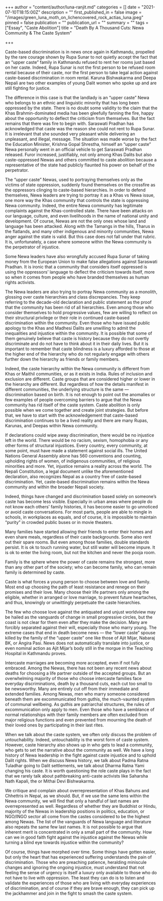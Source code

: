 +++
author = "content/author/luna-ranjit.md"
categories = []
date = "2021-07-10T18:15:00Z"
description = ""
first_published_in = false
image = "/images/green_luna_moth_on_lichencovered_rock_actias_luna.jpeg"
pinned = false
publication = ""
publication_url = ""
summary = ""
tags = ["Essay", "Caste Abolition"]
title = "Death By A Thousand Cuts: Newa Community & The Caste System"

+++

Caste-based discrimination is in news once again in Kathmandu, propelled by the rare courage shown by Rupa Sunar to not quietly accept the fact that an “upper caste” family in Kathmandu refused to rent her rooms just based on her caste. Indeed, Rupa Sunar is not the first person to be refused room rental because of their caste, nor the first person to take legal action against caste-based discrimination in room rental. Karuna Bishwakarma and Deepa Nepali are two other examples of young Dalit women who spoke up and are still fighting for justice.

The difference in this case is that the landlady is an “upper caste” Newa who belongs to an ethnic and linguistic minority that has long been oppressed by the state. There is no doubt some validity to the claim that the Khas Brahmin-dominated media has been gleefully fanning the fire, happy about the opportunity to deflect the criticism from themselves. But the fact remains that there was fire to begin with. Saraswati Pradhan has acknowledged that caste was the reason she could not rent to Rupa Sunar. It is irrelevant that she sounded very pleasant while delivering an unpleasant, and illegal, message. The situation was made worse by the fact the Education Minister, Krishna Gopal Shrestha, himself an “upper caste” Newa personally went in an official vehicle to get Saraswati Pradhan released. Furor increased, justifiably, not only among Khas Dalits but also caste-oppressed Newas and others committed to caste abolition because a representative of the state had publicly flaunted his power on behalf of the perpetrator.

The “upper caste” Newas, used to portraying themselves only as the victims of state oppression, suddenly found themselves on the crossfire as the oppressors clinging to caste-based hierarchies. In order to defend themselves, Newa leaders are trying to portray it as a Khas vs Newa issue, one more way the Khas community that controls the state is oppressing Newa community. Indeed, the entire Newa community has legitimate complaints against the Khas-controlled state. There have been attacks on our language, culture, and even livelihoods in the name of national unity and development. Of course, Newas are not the only ones whose land and language has been attacked. Along with the Tamangs in the hills, Tharus in the flatlands, and many other indigenous and minority communities, Newa anger against the state is valid. But this case does not fall under that rubric. It is, unfortunately, a case where someone within the Newa community is the perpetrator of injustice.

Some Newa leaders have also wrongfully accused Rupa Sunar of taking money from the European Union to make false allegations against Saraswati Pradhan. It is ironic that a community that considers itself oppressed is using the oppressors’ language to deflect the criticism towards itself, more so when it comes from people who have branded themselves as human rights activists.

The Newa leaders are also trying to portray Newa community as a monolith, glossing over caste hierarchies and class discrepancies. They keep referring to the decade-old declaration and public statement as the proof that the community has been rid of all hierarchies. Even among those who consider themselves to hold progressive values, few are willing to reflect on their structural privilege or their role in continued caste-based discrimination within the community. Even those who have issued public apology to the Khas and Madhesi Dalits are unwilling to admit the inequalities and injustice within the community. It is possible that some of them genuinely believe that caste is history because they do not overtly discriminate and do not have to think about it in their daily lives. But it is important to remember that caste blindness is a luxury afforded to those at the higher end of the hierarchy who do not regularly engage with others further down the hierarchy as friends or family members.

Indeed, the caste hierarchy within the Newa community is different from Khas or Maithil communities, or as it exists in India. Rules of inclusion and exclusion are different. Caste groups that are considered higher or lower in the hierarchy are different. But regardless of how the details manifest in different communities, the underlying structure is the same — discrimination based on birth. It is not enough to point out the anomalies or few examples of people overcoming barriers to argue that the Newa community has rid itself of the caste system. Caste abolition is only possible when we come together and create joint strategies. But before that, we have to start with the acknowledgement that caste-based discrimination continues to be a lived reality and there are many Rupas, Karunas, and Deepas within Newa community.

If declarations could wipe away discrimination, there would be no injustice left in the world. There would be no racism, sexism, homophobia or any other forms of structural injustices. Every country, every community, at some point, must have made a statement against social ills. The United Nations General Assembly alone has 560 conventions and counting, upholding rights of women, of indigenous communities, of religious minorities and more. Yet, injustice remains a reality across the world. The Nepali Constitution, a legal document unlike the aforementioned declaration, also recognizes Nepal as a country free of caste-based discrimination. Yet, caste-based discrimination remains within the Newa community and within the broader Nepali society.

Indeed, things have changed and discrimination based solely on someone’s caste has become less visible. Especially in urban areas where people do not know each others’ family histories, it has become easier to go unnoticed or avoid caste conversations. For most parts, people are able to mingle in schools, in workplaces as equals, and of course, it is impossible to maintain “purity” in crowded public buses or in movie theaters.

Many families have started allowing their friends to enter their homes and even share meals, regardless of their caste backgrounds. Some also rent out their spare rooms. But even among those families, double standards persist. It is ok to touch running water, but still water will become impure. It is ok to enter the living room, but not the kitchen and never the pooja room.

Family is the sphere where the power of caste remains the strongest, more than any other part of the society; who can become family, who can remain family is determined by caste.

Caste is what forces a young person to choose between love and family. Most end up choosing the path of least resistance and renege on their promises and their love. Many choose their life partners only among the eligible, whether in arranged or love marriage, to prevent future heartaches, and thus, knowingly or unwittingly perpetuate the caste hierarchies.

The few who choose love against the antiquated and unjust worldview may be hailed as the vanguards of change in small progressive circles, but the coast is not clear for them even after they make the decision. Many are forcibly separated against their will, especially those who marry young. The extreme cases that end in death become news — the “lower caste” spouse killed by the family of the “upper caste” one like those of Ajit Mijar, Nabaraj BK, or Angira Pasi. News does not automatically translate into justice, or even nominal action as Ajit Mijar’s body still in the morgue in the Teaching Hospital in Kathmandu proves.

Intercaste marriages are becoming more accepted, even if not fully embraced. Among the Newas, there has not been any recent news about deaths for choosing a life partner outside of the accepted groups. But an overwhelming majority of those who choose intercaste families face everyday discriminations, death by a thousand cuts, each cut too small to be newsworthy. Many are entirely cut off from their immediate and extended families. Among Newas, men who marry someone considered beneath them are excommunicated from guthis, the much-vaunted system of communal wellbeing. As guthis are patriarchal structures, the rules of excommunication only apply to men. Even those who have a semblance of normal relationships with their family members are often excluded from major religious functions and even prevented from mourning the death of their loved ones by participating in their last rites.

When we talk about the caste system, we often only discuss the problem of untouchability. Indeed, untouchability is the worst form of caste system. However, caste hierarchy also shows up in who gets to lead a community, who gets to set the narrative about the community as well. We have a long history of Newa leadership in the fight against caste injustice and to uphold Dalit rights. When we discuss Newa history, we talk about Padma Ratna Tuladhar going to Dalit settlements, we talk about Dharma Ratna Yami changing his caste. It is worth questioning the role caste plays in the fact that we rarely talk about pathbreaking anti-caste activists like Saharsha Nath Kapali, the or Mithai Devi Bishwakarma.

We critique and complain about overrepresentation of Khas Bahuns and Chhettris in Nepal, as we should. But, if we use the same lens within the Newa community, we will find that only a handful of last names are overrepresented as well. Regardless of whether they are Buddhist or Hindu, majority of the Newas in leadership positions in politics, education, or NGO/INGO sector all come from the castes considered to be the highest among Newas. The list of the vanguards of Newa language and literature also repeats the same few last names. It is not possible to argue that inherent merit is concentrated in only a small part of the community. How can we in good faith fight against the injustice against the Newas while turning a blind eye towards injustice within the community?

Of course, things have morphed over time. Some things have gotten easier, but only the heart that has experienced suffering understands the pain of discrimination. Those who are preaching patience, heralding miniscule changes and ignoring the ongoing injustice, must understand that not feeling the sense of urgency is itself a luxury only available to those who do not have to live with oppression. The least they can do is to listen and validate the experiences of those who are living with everyday experiences of discrimination, and of course if they are brave enough, they can pick up the jackhammer and join in the fight to smash the caste system.
